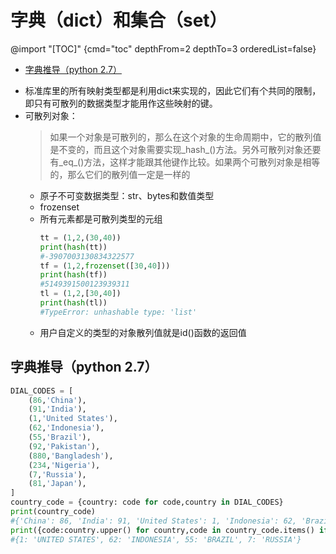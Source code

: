 # 字典（dict）和集合（set）
@import "[TOC]" {cmd="toc" depthFrom=2 depthTo=3 orderedList=false}

<!-- code_chunk_output -->

- [字典推导（python 2.7）](#字典推导python-27)

<!-- /code_chunk_output -->



- 标准库里的所有映射类型都是利用dict来实现的，因此它们有个共同的限制，即只有可散列的数据类型才能用作这些映射的键。
- 可散列对象：
    >如果一个对象是可散列的，那么在这个对象的生命周期中，它的散列值是不变的，而且这个对象需要实现_hash_()方法。另外可散列对象还要有_eq_()方法，这样才能跟其他键作比较。如果两个可散列对象是相等的，那么它们的散列值一定是一样的
    - 原子不可变数据类型：str、bytes和数值类型
    - frozenset
    - 所有元素都是可散列类型的元组
        ```py {.line-numbers}
        tt = (1,2,(30,40))
        print(hash(tt))
        #-3907003130834322577
        tf = (1,2,frozenset([30,40]))
        print(hash(tf))
        #5149391500123939311
        tl = (1,2,[30,40])
        print(hash(tl))
        #TypeError: unhashable type: 'list'
        ```
    - 用户自定义的类型的对象散列值就是id()函数的返回值
## 字典推导（python 2.7）
```py {.line-numbers}
DIAL_CODES = [
    (86,'China'),
    (91,'India'),
    (1,'United States'),
    (62,'Indonesia'),
    (55,'Brazil'),
    (92,'Pakistan'),
    (880,'Bangladesh'),
    (234,'Nigeria'),
    (7,'Russia'),
    (81,'Japan'),
]
country_code = {country: code for code,country in DIAL_CODES}
print(country_code)
#{'China': 86, 'India': 91, 'United States': 1, 'Indonesia': 62, 'Brazil': 55, 'Pakistan': 92, 'Bangladesh': 880, 'Nigeria': 234, 'Russia': 7, 'Japan': 81}
print({code:country.upper() for country,code in country_code.items() if code < 66})
#{1: 'UNITED STATES', 62: 'INDONESIA', 55: 'BRAZIL', 7: 'RUSSIA'}
```
